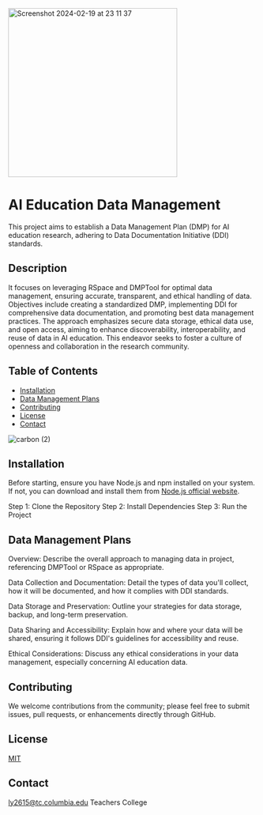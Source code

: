 <img width="342" alt="Screenshot 2024-02-19 at 23 11 37" src="https://github.com/lucyy88/Data-Management-Software/assets/160563186/635aae09-2264-4b0f-949f-6e96bfed549d">

#  AI Education Data Management
This project aims to establish a Data Management Plan (DMP) for AI education research, adhering to Data Documentation Initiative (DDI) standards. 

## Description
It focuses on leveraging RSpace and DMPTool for optimal data management, ensuring accurate, transparent, and ethical handling of data. Objectives include creating a standardized DMP, implementing DDI for comprehensive data documentation, and promoting best data management practices. The approach emphasizes secure data storage, ethical data use, and open access, aiming to enhance discoverability, interoperability, and reuse of data in AI education. This endeavor seeks to foster a culture of openness and collaboration in the research community.

## Table of Contents

- [Installation](#installation)
- [Data Management Plans](#data-management-plans)
- [Contributing](#contributing)
- [License](#license)
- [Contact](#contact)


![carbon (2)](https://github.com/lucyy88/Data-Management-Software/assets/160563186/c8fb04a1-8452-48bc-91d5-37daa8145437)

## Installation

Before starting, ensure you have Node.js and npm installed on your system. If not, you can download and install them from [Node.js official website](https://nodejs.org/).

Step 1: Clone the Repository
Step 2: Install Dependencies
Step 3: Run the Project


## Data Management Plans
Overview: Describe the overall approach to managing data in project, referencing DMPTool or RSpace as appropriate.  

Data Collection and Documentation: Detail the types of data you'll collect, how it will be documented, and how it complies with DDI standards.  

Data Storage and Preservation: Outline your strategies for data storage, backup, and long-term preservation.  

Data Sharing and Accessibility: Explain how and where your data will be shared, ensuring it follows DDI's guidelines for accessibility and reuse.  

Ethical Considerations: Discuss any ethical considerations in your data management, especially concerning AI education data.

## Contributing
We welcome contributions from the community; please feel free to submit issues, pull requests, or enhancements directly through GitHub.

## License
[MIT](https://choosealicense.com/licenses/mit/)

## Contact 
ly2615@tc.columbia.edu
Teachers College


